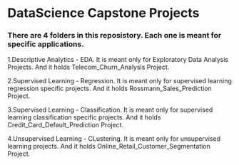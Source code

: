 # DataScience Capstone Projects
### There are 4 folders in this reposistory. Each one is meant for specific applications.

1.Descriptive Analytics - EDA.
It is meant only for Exploratory Data Analysis Projects. And it holds Telecom_Churn_Analysis Project.

2.Supervised Learning - Regression.
It is meant only for supervised learning regression specific projects. And it holds Rossmann_Sales_Prediction Project.

3.Supervised Learning - Classification.
It is meant only for supervised learning classification specific projects. And it holds Credit_Card_Default_Prediction Project.

4.Unsupervised Learning - CLustering.
It is meant only for unsupervised learning projects. And it holds Online_Retail_Customer_Segmentation Project.
